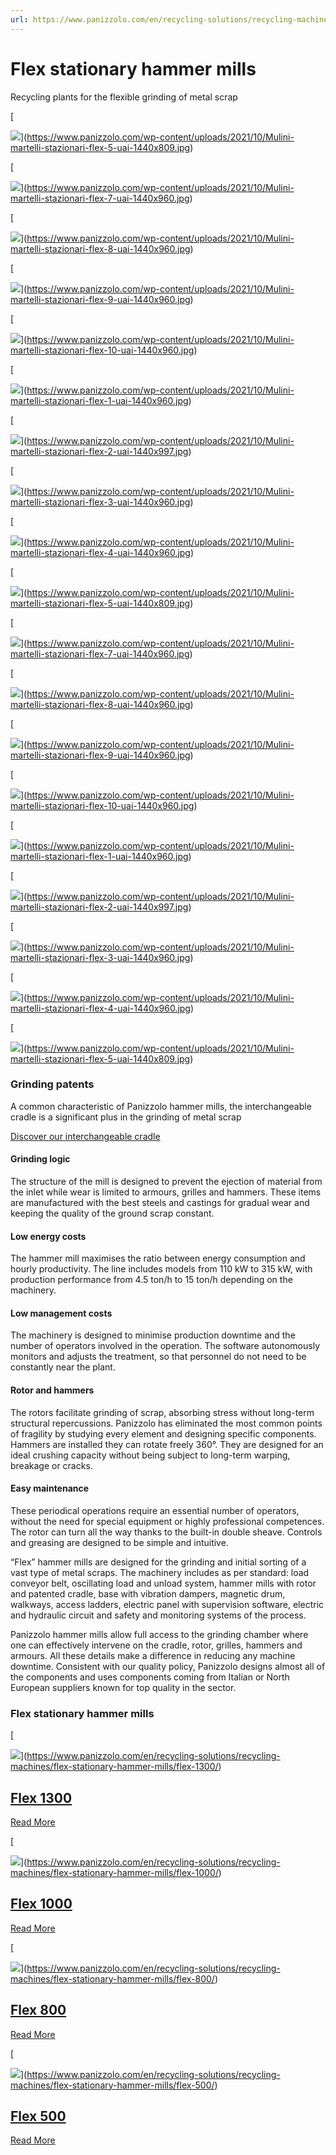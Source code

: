 ```yaml
---
url: https://www.panizzolo.com/en/recycling-solutions/recycling-machines/flex-stationary-hammer-mills/
---
```


# Flex stationary hammer mills

Recycling plants for the flexible grinding of metal scrap

[

![](https://www.panizzolo.com/wp-content/uploads/2021/10/Mulini-martelli-stazionari-flex-5-uai-1032x688.jpg)](https://www.panizzolo.com/wp-content/uploads/2021/10/Mulini-martelli-stazionari-flex-5-uai-1440x809.jpg)

[

![](https://www.panizzolo.com/wp-content/uploads/2021/10/Mulini-martelli-stazionari-flex-7-uai-1032x688.jpg)](https://www.panizzolo.com/wp-content/uploads/2021/10/Mulini-martelli-stazionari-flex-7-uai-1440x960.jpg)

[

![](https://www.panizzolo.com/wp-content/uploads/2021/10/Mulini-martelli-stazionari-flex-8-uai-1032x688.jpg)](https://www.panizzolo.com/wp-content/uploads/2021/10/Mulini-martelli-stazionari-flex-8-uai-1440x960.jpg)

[

![](https://www.panizzolo.com/wp-content/uploads/2021/10/Mulini-martelli-stazionari-flex-9-uai-1032x688.jpg)](https://www.panizzolo.com/wp-content/uploads/2021/10/Mulini-martelli-stazionari-flex-9-uai-1440x960.jpg)

[

![](https://www.panizzolo.com/wp-content/uploads/2021/10/Mulini-martelli-stazionari-flex-10-uai-1032x688.jpg)](https://www.panizzolo.com/wp-content/uploads/2021/10/Mulini-martelli-stazionari-flex-10-uai-1440x960.jpg)

[

![](https://www.panizzolo.com/wp-content/uploads/2021/10/Mulini-martelli-stazionari-flex-1-uai-1032x688.jpg)](https://www.panizzolo.com/wp-content/uploads/2021/10/Mulini-martelli-stazionari-flex-1-uai-1440x960.jpg)

[

![](https://www.panizzolo.com/wp-content/uploads/2021/10/Mulini-martelli-stazionari-flex-2-uai-1032x688.jpg)](https://www.panizzolo.com/wp-content/uploads/2021/10/Mulini-martelli-stazionari-flex-2-uai-1440x997.jpg)

[

![](https://www.panizzolo.com/wp-content/uploads/2021/10/Mulini-martelli-stazionari-flex-3-uai-1032x688.jpg)](https://www.panizzolo.com/wp-content/uploads/2021/10/Mulini-martelli-stazionari-flex-3-uai-1440x960.jpg)

[

![](https://www.panizzolo.com/wp-content/uploads/2021/10/Mulini-martelli-stazionari-flex-4-uai-1032x688.jpg)](https://www.panizzolo.com/wp-content/uploads/2021/10/Mulini-martelli-stazionari-flex-4-uai-1440x960.jpg)

[

![](https://www.panizzolo.com/wp-content/uploads/2021/10/Mulini-martelli-stazionari-flex-5-uai-1032x688.jpg)](https://www.panizzolo.com/wp-content/uploads/2021/10/Mulini-martelli-stazionari-flex-5-uai-1440x809.jpg)

[

![](https://www.panizzolo.com/wp-content/uploads/2021/10/Mulini-martelli-stazionari-flex-7-uai-1032x688.jpg)](https://www.panizzolo.com/wp-content/uploads/2021/10/Mulini-martelli-stazionari-flex-7-uai-1440x960.jpg)

[

![](https://www.panizzolo.com/wp-content/uploads/2021/10/Mulini-martelli-stazionari-flex-8-uai-1032x688.jpg)](https://www.panizzolo.com/wp-content/uploads/2021/10/Mulini-martelli-stazionari-flex-8-uai-1440x960.jpg)

[

![](https://www.panizzolo.com/wp-content/uploads/2021/10/Mulini-martelli-stazionari-flex-9-uai-1032x688.jpg)](https://www.panizzolo.com/wp-content/uploads/2021/10/Mulini-martelli-stazionari-flex-9-uai-1440x960.jpg)

[

![](https://www.panizzolo.com/wp-content/uploads/2021/10/Mulini-martelli-stazionari-flex-10-uai-1032x688.jpg)](https://www.panizzolo.com/wp-content/uploads/2021/10/Mulini-martelli-stazionari-flex-10-uai-1440x960.jpg)

[

![](https://www.panizzolo.com/wp-content/uploads/2021/10/Mulini-martelli-stazionari-flex-1-uai-1032x688.jpg)](https://www.panizzolo.com/wp-content/uploads/2021/10/Mulini-martelli-stazionari-flex-1-uai-1440x960.jpg)

[

![](https://www.panizzolo.com/wp-content/uploads/2021/10/Mulini-martelli-stazionari-flex-2-uai-1032x688.jpg)](https://www.panizzolo.com/wp-content/uploads/2021/10/Mulini-martelli-stazionari-flex-2-uai-1440x997.jpg)

[

![](https://www.panizzolo.com/wp-content/uploads/2021/10/Mulini-martelli-stazionari-flex-3-uai-1032x688.jpg)](https://www.panizzolo.com/wp-content/uploads/2021/10/Mulini-martelli-stazionari-flex-3-uai-1440x960.jpg)

[

![](https://www.panizzolo.com/wp-content/uploads/2021/10/Mulini-martelli-stazionari-flex-4-uai-1032x688.jpg)](https://www.panizzolo.com/wp-content/uploads/2021/10/Mulini-martelli-stazionari-flex-4-uai-1440x960.jpg)

[

![](https://www.panizzolo.com/wp-content/uploads/2021/10/Mulini-martelli-stazionari-flex-5-uai-1032x688.jpg)](https://www.panizzolo.com/wp-content/uploads/2021/10/Mulini-martelli-stazionari-flex-5-uai-1440x809.jpg)

### Grinding patents

A common characteristic of Panizzolo hammer mills, the interchangeable cradle is a significant plus in the grinding of metal scrap

[Discover our interchangeable cradle](https://www.panizzolo.com/en/patents/grinding-patents/ "Grinding patents")

#### Grinding logic

The structure of the mill is designed to prevent the ejection of material from the inlet while wear is limited to armours, grilles and hammers. These items are manufactured with the best steels and castings for gradual wear and keeping the quality of the ground scrap constant.

#### Low energy costs

The hammer mill maximises the ratio between energy consumption and hourly productivity. The line includes models from 110 kW to 315 kW, with production performance from 4.5 ton/h to 15 ton/h depending on the machinery.

#### Low management costs

The machinery is designed to minimise production downtime and the number of operators involved in the operation. The software autonomously monitors and adjusts the treatment, so that personnel do not need to be constantly near the plant.

#### Rotor and hammers

The rotors facilitate grinding of scrap, absorbing stress without long-term structural repercussions. Panizzolo has eliminated the most common points of fragility by studying every element and designing specific components. Hammers are installed they can rotate freely 360°. They are designed for an ideal crushing capacity without being subject to long-term warping, breakage or cracks.

#### Easy maintenance

These periodical operations require an essential number of operators, without the need for special equipment or highly professional competences. The rotor can turn all the way thanks to the built-in double sheave. Controls and greasing are designed to be simple and intuitive.

“Flex” hammer mills are designed for the grinding and initial sorting of a vast type of metal scraps. The machinery includes as per standard: load conveyor belt, oscillating load and unload system, hammer mills with rotor and patented cradle, base with vibration dampers, magnetic drum, walkways, access ladders, electric panel with supervision software, electric and hydraulic circuit and safety and monitoring systems of the process.

Panizzolo hammer mills allow full access to the grinding chamber where one can effectively intervene on the cradle, rotor, grilles, hammers and armours. All these details make a difference in reducing any machine downtime. Consistent with our quality policy, Panizzolo designs almost all of the components and uses components coming from Italian or North European suppliers known for top quality in the sector.

### Flex stationary hammer mills

[

![](https://www.panizzolo.com/wp-content/uploads/2021/10/Flex-1000-1-uai-720x720.jpg)](https://www.panizzolo.com/en/recycling-solutions/recycling-machines/flex-stationary-hammer-mills/flex-1300/)

## [Flex 1300](https://www.panizzolo.com/en/recycling-solutions/recycling-machines/flex-stationary-hammer-mills/flex-1300/)

[Read More](https://www.panizzolo.com/en/recycling-solutions/recycling-machines/flex-stationary-hammer-mills/flex-1300/)

[

![](https://www.panizzolo.com/wp-content/uploads/2021/10/Flex-1000-1-uai-720x720.jpg)](https://www.panizzolo.com/en/recycling-solutions/recycling-machines/flex-stationary-hammer-mills/flex-1000/)

## [Flex 1000](https://www.panizzolo.com/en/recycling-solutions/recycling-machines/flex-stationary-hammer-mills/flex-1000/)

[Read More](https://www.panizzolo.com/en/recycling-solutions/recycling-machines/flex-stationary-hammer-mills/flex-1000/)

[

![](https://www.panizzolo.com/wp-content/uploads/2021/10/Flex-800-1-uai-720x720.jpg)](https://www.panizzolo.com/en/recycling-solutions/recycling-machines/flex-stationary-hammer-mills/flex-800/)

## [Flex 800](https://www.panizzolo.com/en/recycling-solutions/recycling-machines/flex-stationary-hammer-mills/flex-800/)

[Read More](https://www.panizzolo.com/en/recycling-solutions/recycling-machines/flex-stationary-hammer-mills/flex-800/)

[

![](https://www.panizzolo.com/wp-content/uploads/2021/10/Flex-500-uai-720x720.jpg)](https://www.panizzolo.com/en/recycling-solutions/recycling-machines/flex-stationary-hammer-mills/flex-500/)

## [Flex 500](https://www.panizzolo.com/en/recycling-solutions/recycling-machines/flex-stationary-hammer-mills/flex-500/)

[Read More](https://www.panizzolo.com/en/recycling-solutions/recycling-machines/flex-stationary-hammer-mills/flex-500/)